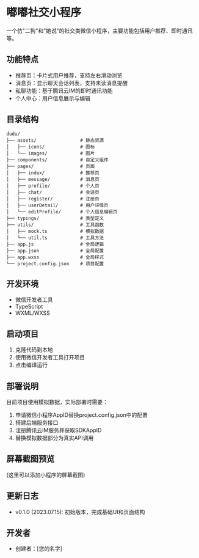 # 嘟嘟社交小程序

一个仿"二狗"和"她说"的社交类微信小程序，主要功能包括用户推荐、即时通讯等。

## 功能特点

- 推荐页：卡片式用户推荐，支持左右滑动浏览
- 消息页：显示聊天会话列表，支持未读消息提醒
- 私聊功能：基于腾讯云IM的即时通讯功能
- 个人中心：用户信息展示与编辑

## 目录结构

```
dudu/
├── assets/                # 静态资源
│   ├── icons/             # 图标
│   └── images/            # 图片
├── components/            # 自定义组件
├── pages/                 # 页面
│   ├── index/             # 推荐页
│   ├── message/           # 消息页
│   ├── profile/           # 个人页
│   ├── chat/              # 会话页
│   ├── register/          # 注册页
│   ├── userDetail/        # 用户详情页
│   └── editProfile/       # 个人信息编辑页
├── typings/               # 类型定义
├── utils/                 # 工具函数
│   ├── mock.ts            # 模拟数据
│   └── util.ts            # 工具方法
├── app.js                 # 全局逻辑
├── app.json               # 全局配置
├── app.wxss               # 全局样式
└── project.config.json    # 项目配置
```

## 开发环境

- 微信开发者工具
- TypeScript
- WXML/WXSS

## 启动项目

1. 克隆代码到本地
2. 使用微信开发者工具打开项目
3. 点击编译运行

## 部署说明

目前项目使用模拟数据，实际部署时需要：

1. 申请微信小程序AppID替换project.config.json中的配置
2. 搭建后端服务接口
3. 注册腾讯云IM服务并获取SDKAppID
4. 替换模拟数据部分为真实API调用

## 屏幕截图预览

(这里可以添加小程序的屏幕截图)

## 更新日志

- v0.1.0 (2023.07.15): 初始版本，完成基础UI和页面结构

## 开发者

- 创建者：[您的名字] 